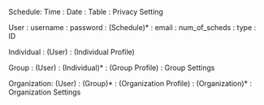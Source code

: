 Schedule: Time
		: Date
		: Table
		: Privacy Setting

User	: username
		: password
		: (Schedule)*
		: email
		: num_of_scheds
		: type
		: ID

Individual	: (User)
			: (Individual Profile)

Group		: (User)
			: (Individual)*
			: (Group Profile)
			: Group Settings

Organization: (User)
			: (Group)*
			: (Organization Profile)
			: (Organization)*
			: Organization Settings

